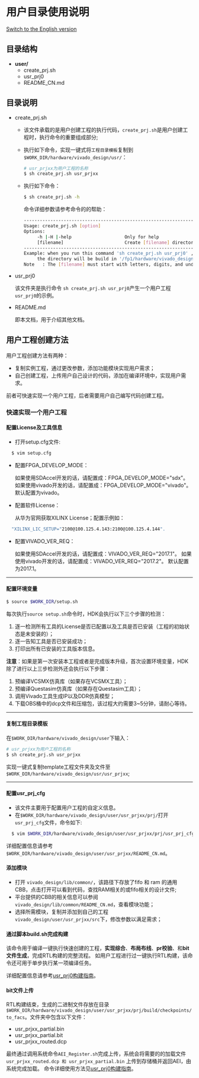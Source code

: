 # 用户目录使用说明

[Switch to the English version](./README.md)

## 目录结构

- **user/**
  - create_prj.sh
  - usr_prj0
  - README_CN.md

## 目录说明

- create_prj.sh
  - 该文件承载的是用户创建工程的执行代码，`create_prj.sh`是用户创建工程时，执行命令的重要组成部分;
  - 执行如下命令，实现一键式将`工程目录模板`复制到`$WORK_DIR/hardware/vivado_design/usr/`：

    ```bash
    # usr_prjxx为用户工程的名称
    $ sh create_prj.sh usr_prjxx
    ```

  - 执行如下命令：

    ```bash
    $ sh create_prj.sh -h
    ```

    命令详细参数请参考命令的的帮助：

    ```bash
    ---------------------------------------------------------------------
    Usage: create_prj.sh [option]
    Options:
         -h |-H |-help                    Only for help
         [filename]                       Create [filename] directory
    ---------------------------------------------------------------------
    Example: when you run this command 'sh create_prj.sh usr_prj0' ,
         the directory will be build in '/fp1/hardware/vivado_design/usr/usr_prj0'
    Note   : The [filename] must start with letters, digits, and underscores.
    ```

- usr_prj0

  该文件夹是执行命令 `sh create_prj.sh usr_prj0`产生一个用户工程 `usr_prj0`的示例。

- README.md

  即本文档，用于介绍其他文档。

## 用户工程创建方法

用户工程创建方法有两种：

- 复制实例工程，通过更改参数，添加功能模块实现用户需求；
- 自己创建工程，上传用户自己设计的代码，添加在编译环境中，实现用户需求。

前者可快速实现一个用户工程，后者需要用户自己编写代码创建工程。

### 快速实现一个用户工程

#### 配置License及工具信息

- 打开setup.cfg文件:

```bash
  $ vim setup.cfg
```

- 配置FPGA_DEVELOP_MODE：

  如果使用SDAccel开发的话，请配置成：FPGA_DEVELOP_MODE="sdx"。
  如果使用vivado开发的话，请配置成：FPGA_DEVELOP_MODE="vivado"。
  默认配置为vivado。

- 配置软件License：

  从华为官网获取XILINX License；配置示例如：

```bash
  "XILINX_LIC_SETUP="2100@100.125.4.143:2100@100.125.4.144".
```

- 配置VIVADO_VER_REQ：

  如果使用SDAccel开发的话，请配置成：VIVADO_VER_REQ="2017.1"。
  如果使用vivado开发的话，请配置成：VIVADO_VER_REQ="2017.2"。
  默认配置为2017.1。

---

#### 配置环境变量

  ```bash
  $ source $WORK_DIR/setup.sh
  ```

每次执行`source setup.sh`命令时，HDK会执行以下三个步骤的检测：

1. 逐一检测所有工具的License是否已配置以及工具是否已安装（工程的初始状态是未安装的）；
2. 逐一告知工具是否已安装成功；
3. 打印出所有已安装的工具版本信息。

**注意**：如果是第一次安装本工程或者是完成版本升级，首次设置环境变量，HDK除了进行以上三步检测外还会执行以下步骤：

1. 预编译VCSMX仿真库（如果存在VCSMX工具）；
2. 预编译Questasim仿真库（如果存在Questasim工具）；
3. 调用Vivado工具生成IP以及DDR仿真模型；
4. 下载OBS桶中的dcp文件和压缩包，该过程大约需要3~5分钟，请耐心等待。

---

#### 复制工程目录模板

  在`$WORK_DIR/hardware/vivado_design/user`下输入：

  ````bash
  # usr_prjxx为用户工程的名称
  $ sh create_prj.sh usr_prjxx
  ````

  实现一键式复制template工程文件夹及文件至`$WORK_DIR/hardware/vivado_design/usr/usr_prjxx`;

---

#### 配置usr_prj_cfg

- 该文件主要用于配置用户工程的自定义信息。
- 在`$WORK_DIR/hardware/vivado_design/user/usr_prjxx/prj/`打开`usr_prj_cfg`文件，命令如下:

```bash
  $ vim $WORK_DIR/hardware/vivado_design/user/usr_prjxx/prj/usr_prj_cfg
```

详细配置信息请参考`$WORK_DIR/hardware/vivado_design/user/usr_prjxx/README_CN.md`。

#### 添加模块

- 打开 `vivado_design/lib/common/`，该路径下存放了fifo 和 ram 的通用 CBB，点击打开可以看到代码，查找RAM相关的或fifo相关的设计文件;
- 平台提供的CBB的相关信息可以参阅`vivado_design/lib/common/README_CN.md`，查看模块功能；
- 选择所需模块，复制并添加到自己的工程`vivado_design/user/usr_prjxx/src`下，修改参数以满足需求；

#### 通过脚本build.sh完成构建

该命令用于编译一键执行快速创建的工程，**实现综合**、**布局布线**、**pr校验**、和**bit文件生成**，完成RTL构建的完整流程。
如用户工程进行过一键执行RTL构建，该命令还可用于单步执行某一项编译任务。

详细配置信息请参考[usr_prj0构建指南](./usr_prj0/README_CN.md)。

#### bit文件上传

RTL构建结束，生成的二进制文件存放在目录`$WORK_DIR/hardware/vivado_design/user/usr_prjxx/prj/build/checkpoints/to_facs`。文件夹中包含以下文件：

- usr_prjxx_partial.bin
- usr_prjxx_partial.bit
- usr_prjxx_routed.dcp

最终通过调用系统命令`AEI_Register.sh`完成上传，系统会将需要的的加载文件`usr_prjxx_routed.dcp 和 usr_prjxx_partial.bin` 上传到存储桶并返回AEI，由系统完成加载。
命令详细使用方法见[usr_prj0构建指南](./usr_prj0/README_CN.md)。
